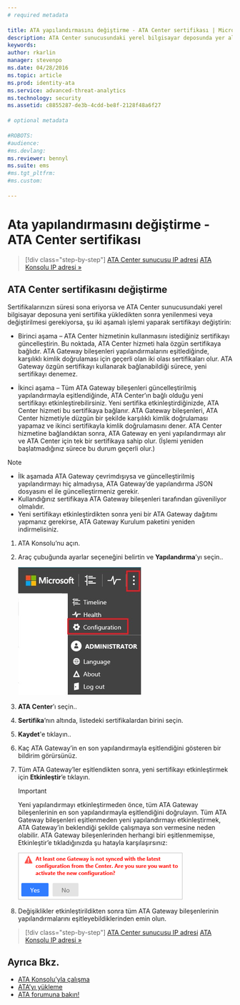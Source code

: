 ```yaml
---
# required metadata

title: ATA yapılandırmasını değiştirme - ATA Center sertifikası | Microsoft Advanced Threat Analytics
description: ATA Center sunucusundaki yerel bilgisayar deposunda yer alan sertifikayı yenileme veya değiştirmeye yönelik iki aşamalı işlem açıklanır. 
keywords:
author: rkarlin
manager: stevenpo
ms.date: 04/28/2016
ms.topic: article
ms.prod: identity-ata
ms.service: advanced-threat-analytics
ms.technology: security
ms.assetid: c8855287-de3b-4cdd-be8f-2128f48a6f27

# optional metadata

#ROBOTS:
#audience:
#ms.devlang:
ms.reviewer: bennyl
ms.suite: ems
#ms.tgt_pltfrm:
#ms.custom:

---
```


# Ata yapılandırmasını değiştirme - ATA Center sertifikası

>[!div class="step-by-step"]
[ATA Center sunucusu IP adresi](modifying-ata-config-centerip.md)
[ATA Konsolu IP adresi »](modifying-ata-config-consoleip.md)

## ATA Center sertifikasını değiştirme
Sertifikalarınızın süresi sona eriyorsa ve ATA Center sunucusundaki yerel bilgisayar deposuna yeni sertifika yükledikten sonra yenilenmesi veya değiştirilmesi gerekiyorsa, şu iki aşamalı işlemi yaparak sertifikayı değiştirin:

-   Birinci aşama – ATA Center hizmetinin kullanmasını istediğiniz sertifikayı güncelleştirin. Bu noktada, ATA Center hizmeti hala özgün sertifikaya bağlıdır. ATA Gateway bileşenleri yapılandırmalarını eşitlediğinde, karşılıklı kimlik doğrulaması için geçerli olan iki olası sertifikaları olur. ATA Gateway özgün sertifikayı kullanarak bağlanabildiği sürece, yeni sertifikayı denemez.

-   İkinci aşama – Tüm ATA Gateway bileşenleri güncelleştirilmiş yapılandırmayla eşitlendiğinde, ATA Center’ın bağlı olduğu yeni sertifikayı etkinleştirebilirsiniz. Yeni sertifika etkinleştirdiğinizde, ATA Center hizmeti bu sertifikaya bağlanır. ATA Gateway bileşenleri, ATA Center hizmetiyle düzgün bir şekilde karşılıklı kimlik doğrulaması yapamaz ve ikinci sertifikayla kimlik doğrulamasını dener. ATA Center hizmetine bağlandıktan sonra, ATA Gateway en yeni yapılandırmayı alır ve ATA Center için tek bir sertifikaya sahip olur. (İşlemi yeniden başlatmadığınız sürece bu durum geçerli olur.)

> [!NOTE]
> -   İlk aşamada ATA Gateway çevrimdışıysa ve güncelleştirilmiş yapılandırmayı hiç almadıysa, ATA Gateway’de yapılandırma JSON dosyasını el ile güncelleştirmeniz gerekir.
> -   Kullandığınız sertifikaya ATA Gateway bileşenleri tarafından güveniliyor olmalıdır.
> -   Yeni sertifikayı etkinleştirdikten sonra yeni bir ATA Gateway dağıtımı yapmanız gerekirse, ATA Gateway Kurulum paketini yeniden indirmelisiniz.

1.  ATA Konsolu’nu açın.

2.  Araç çubuğunda ayarlar seçeneğini belirtin ve **Yapılandırma**’yı seçin..

    ![ATA yapılandırma ayarları simgesi](media/ATA-config-icon.JPG)

3.  **ATA Center**’ı seçin..

4.  **Sertifika**’nın altında, listedeki sertifikalardan birini seçin.

5.  **Kaydet**'e tıklayın..

6.  Kaç ATA Gateway’in en son yapılandırmayla eşitlendiğini gösteren bir bildirim görürsünüz.

7.  Tüm ATA Gateway’ler eşitlendikten sonra, yeni sertifikayı etkinleştirmek için **Etkinleştir**’e tıklayın.
    >[!IMPORTANT]
    >Yeni yapılandırmayı etkinleştirmeden önce, tüm ATA Gateway bileşenlerinin en son yapılandırmayla eşitlendiğini doğrulayın. Tüm ATA Gateway bileşenleri eşitlenmeden yeni yapılandırmayı etkinleştirmek, ATA Gateway’in beklendiği şekilde çalışmaya son vermesine neden olabilir. ATA Gateway bileşenlerinden herhangi biri eşitlenmemişse, Etkinleştir’e tıkladığınızda şu hatayla karşılaşırsınız:
    >
    >    ![ATA Gateway eşitleme hatası](media/ataGW-not-synced.png)

8.  Değişiklikler etkinleştirildikten sonra tüm ATA Gateway bileşenlerinin yapılandırmalarını eşitleyebildiklerinden emin olun.

>[!div class="step-by-step"]
[ATA Center sunucusu IP adresi](modifying-ata-config-centerip.md)
[ATA Konsolu IP adresi »](modifying-ata-config-consoleip.md)

## Ayrıca Bkz.
- [ATA Konsolu’yla çalışma](working-with-ata-console.md)
- [ATA’yı yükleme](install-ata.md)
- [ATA forumuna bakın!](https://social.technet.microsoft.com/Forums/security/en-US/home?forum=mata)


<!--HONumber=May16_HO1-->


